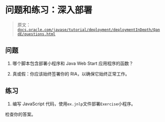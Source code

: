# 问题和练习：深入部署

> 原文：[`docs.oracle.com/javase/tutorial/deployment/deploymentInDepth/QandE/questions.html`](https://docs.oracle.com/javase/tutorial/deployment/deploymentInDepth/QandE/questions.html)

## 问题

1.  哪个脚本包含部署小程序和 Java Web Start 应用程序的函数？

1.  真或假：你应该始终签署你的 RIA，以确保它始终正常工作。

## 练习

1.  编写 JavaScript 代码，使用`ex.jnlp`文件部署`Exercise`小程序。

检查你的答案。
